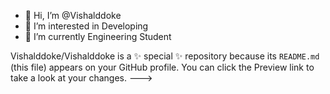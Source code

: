 - 👋 Hi, I’m @Vishalddoke
- 👀 I’m interested in Developing
- 🌱 I’m currently Engineering Student
 
Vishalddoke/Vishalddoke is a ✨ special ✨ repository because its `README.md` (this file) appears on your GitHub profile.
You can click the Preview link to take a look at your changes.
--->
